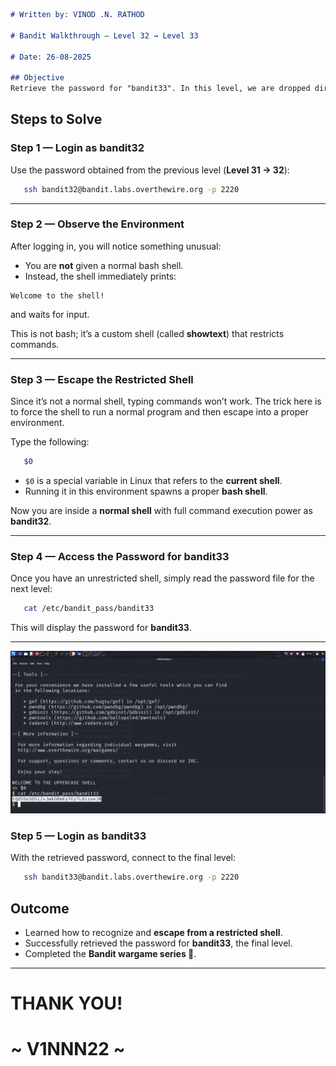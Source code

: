 ```markdown
# Written by: VINOD .N. RATHOD  

# Bandit Walkthrough — Level 32 → Level 33  

# Date: 26-08-2025  

## Objective  
Retrieve the password for "bandit33". In this level, we are dropped directly into a "special shell environment" when we log in as bandit32. We must figure out how to escape this restricted shell to access the final password.  
```

## **Steps to Solve**

### Step 1 — Login as bandit32

Use the password obtained from the previous level (**Level 31 → 32**):

```bash
   ssh bandit32@bandit.labs.overthewire.org -p 2220
```

---

### Step 2 — Observe the Environment

After logging in, you will notice something unusual:

* You are **not** given a normal bash shell.
* Instead, the shell immediately prints:

```
Welcome to the shell!
```

and waits for input.

This is not bash; it’s a custom shell (called **showtext**) that restricts commands.

---

### Step 3 — Escape the Restricted Shell

Since it’s not a normal shell, typing commands won’t work.
The trick here is to force the shell to run a normal program and then escape into a proper environment.

Type the following:

```bash
   $0
```

* `$0` is a special variable in Linux that refers to the **current shell**.
* Running it in this environment spawns a proper **bash shell**.

Now you are inside a **normal shell** with full command execution power as **bandit32**.

---

### Step 4 — Access the Password for bandit33

Once you have an unrestricted shell, simply read the password file for the next level:

```bash
   cat /etc/bandit_pass/bandit33
```

This will display the password for **bandit33**.

---

![Escaping restricted shell, spawning bash, and retrieving final password](Assets/level-32.png)

### Step 5 — Login as bandit33

With the retrieved password, connect to the final level:

```bash
   ssh bandit33@bandit.labs.overthewire.org -p 2220
```

## **Outcome**

* Learned how to recognize and **escape from a restricted shell**.
* Successfully retrieved the password for **bandit33**, the final level.
* Completed the **Bandit wargame series 🎉**.

---

# THANK YOU!

# \~ **V1NNN22** \~


